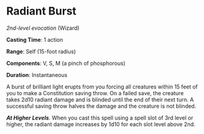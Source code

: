 # Radiant Burst
*2nd-level evocation* (Wizard)

**Casting Time**: 1 action

**Range**: Self (15-foot radius)

**Components**: V, S, M (a pinch of phosphorous)

**Duration**: Instantaneous

A burst of brilliant light erupts from you forcing all creatures within 15 feet of you to make a Constitution saving throw. On a failed save, the creature takes 2d10 radiant damage and is blinded until the end of their next turn. A successful saving throw halves the damage and the creature is not blinded.

***At Higher Levels***. When you cast this spell using a spell slot of 3rd level or higher, the radiant damage increases by 1d10 for each slot level above 2nd.

